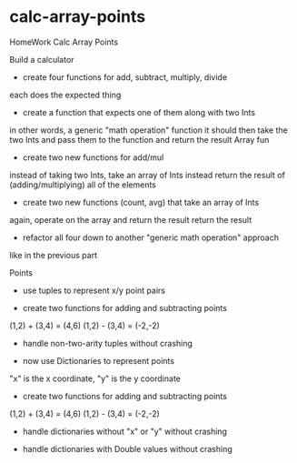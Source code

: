 # calc-array-points
HomeWork Calc Array Points

Build a calculator

- create four functions for add, subtract, multiply, divide

each does the expected thing

- create a function that expects one of them along with two Ints

in other words, a generic "math operation" function
it should then take the two Ints and pass them to the function
and return the result
Array fun

- create two new functions for add/mul

instead of taking two Ints, take an array of Ints instead
return the result of (adding/multiplying) all of the elements
- create two new functions (count, avg) that take an array of Ints

again, operate on the array and return the result
return the result
- refactor all four down to another "generic math operation" approach

like in the previous part

Points

- use tuples to represent x/y point pairs

- create two functions for adding and subtracting points

(1,2) + (3,4) = (4,6)
(1,2) - (3,4) = (-2,-2)
- handle non-two-arity tuples without crashing

- now use Dictionaries to represent points

"x" is the x coordinate, "y" is the y coordinate

- create two functions for adding and subtracting points

(1,2) + (3,4) = (4,6)
(1,2) - (3,4) = (-2,-2)
- handle dictionaries without "x" or "y" without crashing

- handle dictionaries with Double values without crashing
